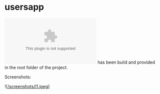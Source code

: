# usersapp

![Apk](app-arm64-v8a-release.apk) has been build and provided in the root folder of the project.

Screenshots:

![[/screenshots/l1.jpeg](https://github.com/HarshSh1224/flutter-assessment/blob/main/Users%20App/screenshots/l4.jpeg)]
